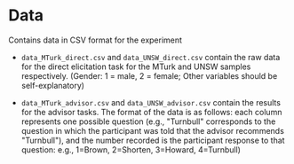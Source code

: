 # Data

Contains data in CSV format for the experiment


- `data_MTurk_direct.csv` and `data_UNSW_direct.csv` contain the raw data for the direct elicitation task for the MTurk and UNSW samples respectively. (Gender: 1 = male, 2 = female; Other variables should be self-explanatory)

- `data_MTurk_advisor.csv` and `data_UNSW_advisor.csv` contain the results for the advisor tasks. The format of the data is as follows: each column represents one possible question (e.g., "Turnbull" corresponds to the question in which the participant was told that the advisor recommends "Turnbull"), and the number recorded is the participant response to that question: e.g., 1=Brown, 2=Shorten, 3=Howard, 4=Turnbull)